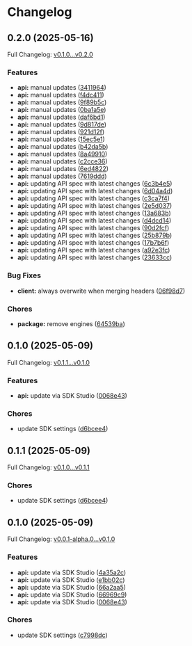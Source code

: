 # Changelog

## 0.2.0 (2025-05-16)

Full Changelog: [v0.1.0...v0.2.0](https://github.com/LiquidMetal-AI/lm-raindrop-typescript-sdk/compare/v0.1.0...v0.2.0)

### Features

* **api:** manual updates ([3411964](https://github.com/LiquidMetal-AI/lm-raindrop-typescript-sdk/commit/34119649f76621f7a54eb0fe74d6e471f3e8616e))
* **api:** manual updates ([f4dc411](https://github.com/LiquidMetal-AI/lm-raindrop-typescript-sdk/commit/f4dc41174e130c3338d4cfd4c6eec2efcc67debd))
* **api:** manual updates ([9f89b5c](https://github.com/LiquidMetal-AI/lm-raindrop-typescript-sdk/commit/9f89b5c38c7241cd3d775ef67b7a620438489a18))
* **api:** manual updates ([0ba1a5e](https://github.com/LiquidMetal-AI/lm-raindrop-typescript-sdk/commit/0ba1a5e45d58a6497304bb9a480bc3b72f936628))
* **api:** manual updates ([daf6bd1](https://github.com/LiquidMetal-AI/lm-raindrop-typescript-sdk/commit/daf6bd19f48342bd0294b232dded143f78716fcb))
* **api:** manual updates ([9d817de](https://github.com/LiquidMetal-AI/lm-raindrop-typescript-sdk/commit/9d817de173de2724b62c4f47837fd8c6a795948d))
* **api:** manual updates ([921d12f](https://github.com/LiquidMetal-AI/lm-raindrop-typescript-sdk/commit/921d12fd35ad24dabb444105e4af78dfac2680ad))
* **api:** manual updates ([15ec5e1](https://github.com/LiquidMetal-AI/lm-raindrop-typescript-sdk/commit/15ec5e15a482a6a3eed4e8161b9de3050f05f8a3))
* **api:** manual updates ([b42da5b](https://github.com/LiquidMetal-AI/lm-raindrop-typescript-sdk/commit/b42da5b48e8c5e90c7b9fa5b1bafbf06b64062f0))
* **api:** manual updates ([8a49910](https://github.com/LiquidMetal-AI/lm-raindrop-typescript-sdk/commit/8a49910d9af828e179ffb7310a5bc3c533e15acc))
* **api:** manual updates ([c2cce36](https://github.com/LiquidMetal-AI/lm-raindrop-typescript-sdk/commit/c2cce36b111732ca2b9a0ed0046bd29b14dc9c1e))
* **api:** manual updates ([6ed4822](https://github.com/LiquidMetal-AI/lm-raindrop-typescript-sdk/commit/6ed4822caf53709cc08a9e9efa6c8904d770972e))
* **api:** manual updates ([7619ddd](https://github.com/LiquidMetal-AI/lm-raindrop-typescript-sdk/commit/7619ddd84840f4865d4fc2c8c12226faf06fea2b))
* **api:** updating API spec with latest changes ([6c3b4e5](https://github.com/LiquidMetal-AI/lm-raindrop-typescript-sdk/commit/6c3b4e500c104cdcfca15c83168fadbf88d82035))
* **api:** updating API spec with latest changes ([6d04a4d](https://github.com/LiquidMetal-AI/lm-raindrop-typescript-sdk/commit/6d04a4d6cb838a557f5ac0f082636a7905503353))
* **api:** updating API spec with latest changes ([c3ca7f4](https://github.com/LiquidMetal-AI/lm-raindrop-typescript-sdk/commit/c3ca7f45dae6f1018ada7a84ec64d16eccc65bfc))
* **api:** updating API spec with latest changes ([2e5d037](https://github.com/LiquidMetal-AI/lm-raindrop-typescript-sdk/commit/2e5d0370ca8545f5379b1d034423399fa1415a03))
* **api:** updating API spec with latest changes ([13a683b](https://github.com/LiquidMetal-AI/lm-raindrop-typescript-sdk/commit/13a683b3d9202afd56188b9261ccbde91b244809))
* **api:** updating API spec with latest changes ([d4dcd14](https://github.com/LiquidMetal-AI/lm-raindrop-typescript-sdk/commit/d4dcd14e3f40d29f50199a57dc1e67028cdad5ab))
* **api:** updating API spec with latest changes ([90d2fcf](https://github.com/LiquidMetal-AI/lm-raindrop-typescript-sdk/commit/90d2fcf84d2e108387e6be91be0426bec6e028a4))
* **api:** updating API spec with latest changes ([25b879b](https://github.com/LiquidMetal-AI/lm-raindrop-typescript-sdk/commit/25b879b104dd99d2964c355a999f47c9c576027d))
* **api:** updating API spec with latest changes ([17b7b6f](https://github.com/LiquidMetal-AI/lm-raindrop-typescript-sdk/commit/17b7b6feb39c8d88e09c0b1211db015fe302ae78))
* **api:** updating API spec with latest changes ([a92e3fc](https://github.com/LiquidMetal-AI/lm-raindrop-typescript-sdk/commit/a92e3fc76c9c22dd90f1ad78c5652b2b2f11000f))
* **api:** updating API spec with latest changes ([23633cc](https://github.com/LiquidMetal-AI/lm-raindrop-typescript-sdk/commit/23633cc8684df07d12c9880c49642448adb36c2d))


### Bug Fixes

* **client:** always overwrite when merging headers ([06f98d7](https://github.com/LiquidMetal-AI/lm-raindrop-typescript-sdk/commit/06f98d7e4f4d17cdd0a91d9893d039a3c359a22a))


### Chores

* **package:** remove engines ([64539ba](https://github.com/LiquidMetal-AI/lm-raindrop-typescript-sdk/commit/64539ba2b8cf6b520179868a364fe60cb81a65b8))

## 0.1.0 (2025-05-09)

Full Changelog: [v0.1.1...v0.1.0](https://github.com/LiquidMetal-AI/lm-raindrop-typescript-sdk/compare/v0.1.1...v0.1.0)

### Features

* **api:** update via SDK Studio ([0068e43](https://github.com/LiquidMetal-AI/lm-raindrop-typescript-sdk/commit/0068e437308b69bd14a70f22b328b67cd71a5a10))


### Chores

* update SDK settings ([d6bcee4](https://github.com/LiquidMetal-AI/lm-raindrop-typescript-sdk/commit/d6bcee4f5fa623802d3b89e0d567176ac491a038))

## 0.1.1 (2025-05-09)

Full Changelog: [v0.1.0...v0.1.1](https://github.com/LiquidMetal-AI/lm-raindrop-typescript-sdk/compare/v0.1.0...v0.1.1)

### Chores

* update SDK settings ([d6bcee4](https://github.com/LiquidMetal-AI/lm-raindrop-typescript-sdk/commit/d6bcee4f5fa623802d3b89e0d567176ac491a038))

## 0.1.0 (2025-05-09)

Full Changelog: [v0.0.1-alpha.0...v0.1.0](https://github.com/LiquidMetal-AI/lm-raindrop-typescript-sdk/compare/v0.0.1-alpha.0...v0.1.0)

### Features

* **api:** update via SDK Studio ([4a35a2c](https://github.com/LiquidMetal-AI/lm-raindrop-typescript-sdk/commit/4a35a2cc3df98175fde17b5caacd8f09bce36f28))
* **api:** update via SDK Studio ([e1bb02c](https://github.com/LiquidMetal-AI/lm-raindrop-typescript-sdk/commit/e1bb02cf3eec1dad2b9c2edcf5ca9bc44cd198f7))
* **api:** update via SDK Studio ([66a2aa5](https://github.com/LiquidMetal-AI/lm-raindrop-typescript-sdk/commit/66a2aa50dadd7b7e79c3e759863f80b4111d3f75))
* **api:** update via SDK Studio ([66969c9](https://github.com/LiquidMetal-AI/lm-raindrop-typescript-sdk/commit/66969c9a59d772e6e7cd1fa9903250f58f220462))
* **api:** update via SDK Studio ([0068e43](https://github.com/LiquidMetal-AI/lm-raindrop-typescript-sdk/commit/0068e437308b69bd14a70f22b328b67cd71a5a10))


### Chores

* update SDK settings ([c7998dc](https://github.com/LiquidMetal-AI/lm-raindrop-typescript-sdk/commit/c7998dc0beab9297875d50d8f7f766ece49f92a7))
